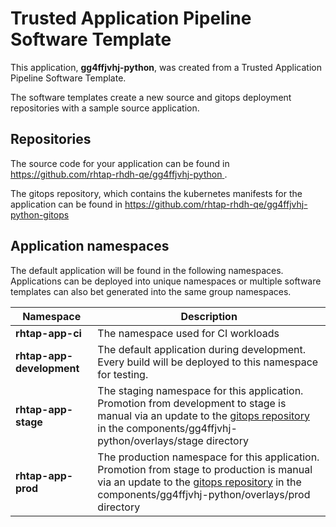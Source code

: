 # Trusted Application Pipeline Software Template

This application, **gg4ffjvhj-python**, was created from a Trusted Application Pipeline Software Template.

The software templates create a new source and gitops deployment repositories with a sample source application. 

## Repositories

The source code for your application can be found in [https://github.com/rhtap-rhdh-qe/gg4ffjvhj-python ](https://github.com/rhtap-rhdh-qe/gg4ffjvhj-python ).
 
The gitops repository, which contains the kubernetes manifests for the application can be found in 
[https://github.com/rhtap-rhdh-qe/gg4ffjvhj-python-gitops ](https://github.com/rhtap-rhdh-qe/gg4ffjvhj-python-gitops ) 

## Application namespaces 

The default application will be found in the following namespaces. Applications can be deployed into unique namespaces or multiple software templates can also bet generated into the same group namespaces.  

|  Namespace   |  Description   |  
| -------- | -------- |
| **rhtap-app-ci** | The namespace used for CI workloads |
| **rhtap-app-development** | The default application during development. Every build will be deployed to this namespace for testing. |
| **rhtap-app-stage** | The staging namespace for this application. Promotion from development to stage is manual via an update to the [gitops repository](https://github.com/rhtap-rhdh-qe/gg4ffjvhj-python-gitops ) in the components/gg4ffjvhj-python/overlays/stage directory |
| **rhtap-app-prod** | The production namespace for this application. Promotion from stage to production is manual via an update to the [gitops repository](https://github.com/rhtap-rhdh-qe/gg4ffjvhj-python-gitops ) in the components/gg4ffjvhj-python/overlays/prod directory |